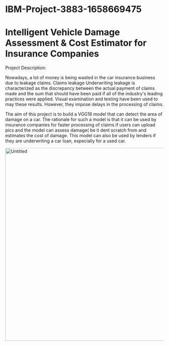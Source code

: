 # IBM-Project-3883-1658669475
# Intelligent Vehicle Damage Assessment &amp; Cost Estimator for Insurance Companies
Project Description:

Nowadays, a lot of money is being wasted in the car insurance business due to leakage claims. Claims leakage Underwriting leakage is characterized as the discrepancy between the actual payment of claims made and the sum that should have been paid if all of the industry's leading practices were applied. Visual examination and testing have been used to may these results. However, they impose delays in the processing of claims.

The aim of this project is to build a VGG16 model that can detect the area of damage on a car. The rationale for such a model is that it can be used by insurance companies for faster processing of claims if users can upload pics and the model can assess damage( be it dent scratch from and estimates the cost of damage. This model can also be used by lenders if they are underwriting a car loan, especially for a used car.

<img width="612" alt="Untitled" src="https://user-images.githubusercontent.com/113599453/196982117-cedeb9c6-0689-4023-b148-a26cd90fbb02.png">

